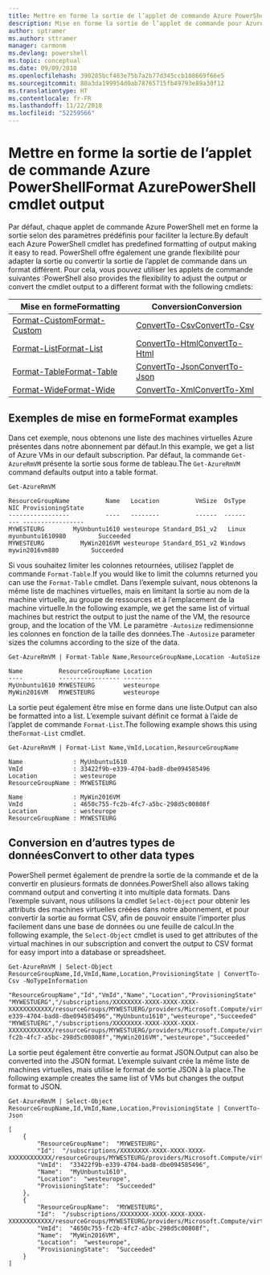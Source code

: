 ```yaml
---
title: Mettre en forme la sortie de l’applet de commande Azure PowerShell
description: Mise en forme la sortie de l’applet de commande pour Azure PowerShell.
author: sptramer
ms.author: sttramer
manager: carmonm
ms.devlang: powershell
ms.topic: conceptual
ms.date: 09/09/2018
ms.openlocfilehash: 390285bcf483e75b7a2b77d345ccb108669f66e5
ms.sourcegitcommit: 80a3da199954d0ab78765715fb49793e89a30f12
ms.translationtype: HT
ms.contentlocale: fr-FR
ms.lasthandoff: 11/22/2018
ms.locfileid: "52259566"
---
```

# <a name="format-azurepowershell-cmdlet-output"></a><span data-ttu-id="235e5-103">Mettre en forme la sortie de l’applet de commande Azure PowerShell</span><span class="sxs-lookup"><span data-stu-id="235e5-103">Format AzurePowerShell cmdlet output</span></span>

<span data-ttu-id="235e5-104">Par défaut, chaque applet de commande Azure PowerShell met en forme la sortie selon des paramètres prédéfinis pour faciliter la lecture.</span><span class="sxs-lookup"><span data-stu-id="235e5-104">By default each Azure PowerShell cmdlet has predefined formatting of output making it easy to read.</span></span>  <span data-ttu-id="235e5-105">PowerShell offre également une grande flexibilité pour adapter la sortie ou convertir la sortie de l’applet de commande dans un format différent. Pour cela, vous pouvez utiliser les applets de commande suivantes :</span><span class="sxs-lookup"><span data-stu-id="235e5-105">PowerShell also provides the flexibility to adjust the output or convert the cmdlet output to a different format with the following cmdlets:</span></span>

| <span data-ttu-id="235e5-106">Mise en forme</span><span class="sxs-lookup"><span data-stu-id="235e5-106">Formatting</span></span>      | <span data-ttu-id="235e5-107">Conversion</span><span class="sxs-lookup"><span data-stu-id="235e5-107">Conversion</span></span>       |
|-----------------|------------------|
| [<span data-ttu-id="235e5-108">Format-Custom</span><span class="sxs-lookup"><span data-stu-id="235e5-108">Format-Custom</span></span>](/powershell/module/microsoft.powershell.utility/format-custom) | [<span data-ttu-id="235e5-109">ConvertTo-Csv</span><span class="sxs-lookup"><span data-stu-id="235e5-109">ConvertTo-Csv</span></span>](/powershell/module/microsoft.powershell.utility/convertto-csv)  |
| [<span data-ttu-id="235e5-110">Format-List</span><span class="sxs-lookup"><span data-stu-id="235e5-110">Format-List</span></span>](/powershell/module/microsoft.powershell.utility/format-list)   | [<span data-ttu-id="235e5-111">ConvertTo-Html</span><span class="sxs-lookup"><span data-stu-id="235e5-111">ConvertTo-Html</span></span>](/powershell/module/microsoft.powershell.utility/convertto-html) |
| [<span data-ttu-id="235e5-112">Format-Table</span><span class="sxs-lookup"><span data-stu-id="235e5-112">Format-Table</span></span>](/powershell/module/microsoft.powershell.utility/format-table)  | [<span data-ttu-id="235e5-113">ConvertTo-Json</span><span class="sxs-lookup"><span data-stu-id="235e5-113">ConvertTo-Json</span></span>](/powershell/module/microsoft.powershell.utility/convertto-json) |
| [<span data-ttu-id="235e5-114">Format-Wide</span><span class="sxs-lookup"><span data-stu-id="235e5-114">Format-Wide</span></span>](/powershell/module/microsoft.powershell.utility/format-wide)   | [<span data-ttu-id="235e5-115">ConvertTo-Xml</span><span class="sxs-lookup"><span data-stu-id="235e5-115">ConvertTo-Xml</span></span>](/powershell/module/microsoft.powershell.utility/convertto-xml)  |

## <a name="format-examples"></a><span data-ttu-id="235e5-116">Exemples de mise en forme</span><span class="sxs-lookup"><span data-stu-id="235e5-116">Format examples</span></span>

<span data-ttu-id="235e5-117">Dans cet exemple, nous obtenons une liste des machines virtuelles Azure présentes dans notre abonnement par défaut.</span><span class="sxs-lookup"><span data-stu-id="235e5-117">In this example, we get a list of Azure VMs in our default subscription.</span></span>  <span data-ttu-id="235e5-118">Par défaut, la commande `Get-AzureRmVM` présente la sortie sous forme de tableau.</span><span class="sxs-lookup"><span data-stu-id="235e5-118">The `Get-AzureRmVM` command defaults output into a table format.</span></span>

```azurepowershell-interactive
Get-AzureRmVM
```

```output
ResourceGroupName          Name   Location          VmSize  OsType              NIC ProvisioningState
-----------------          ----   --------          ------  ------              --- -----------------
MYWESTEURG        MyUnbuntu1610 westeurope Standard_DS1_v2   Linux myunbuntu1610980         Succeeded
MYWESTEURG          MyWin2016VM westeurope Standard_DS1_v2 Windows   mywin2016vm880         Succeeded
```

<span data-ttu-id="235e5-119">Si vous souhaitez limiter les colonnes retournées, utilisez l’applet de commande `Format-Table`.</span><span class="sxs-lookup"><span data-stu-id="235e5-119">If you would like to limit the columns returned you can use the `Format-Table` cmdlet.</span></span> <span data-ttu-id="235e5-120">Dans l’exemple suivant, nous obtenons la même liste de machines virtuelles, mais en limitant la sortie au nom de la machine virtuelle, au groupe de ressources et à l’emplacement de la machine virtuelle.</span><span class="sxs-lookup"><span data-stu-id="235e5-120">In the following example, we get the same list of virtual machines but restrict the output to just the name of the VM, the resource group, and the location of the VM.</span></span>  <span data-ttu-id="235e5-121">Le paramètre `-Autosize` redimensionne les colonnes en fonction de la taille des données.</span><span class="sxs-lookup"><span data-stu-id="235e5-121">The `-Autosize` parameter sizes the columns according to the size of the data.</span></span>

```azurepowershell-interactive
Get-AzureRmVM | Format-Table Name,ResourceGroupName,Location -AutoSize
```

```output
Name          ResourceGroupName Location
----          ----------------- --------
MyUnbuntu1610 MYWESTEURG        westeurope
MyWin2016VM   MYWESTEURG        westeurope
```

<span data-ttu-id="235e5-122">La sortie peut également être mise en forme dans une liste.</span><span class="sxs-lookup"><span data-stu-id="235e5-122">Output can also be formatted into a list.</span></span> <span data-ttu-id="235e5-123">L’exemple suivant définit ce format à l’aide de l’applet de commande `Format-List`.</span><span class="sxs-lookup"><span data-stu-id="235e5-123">The following example shows this using the`Format-List` cmdlet.</span></span>

```azurepowershell-interactive
Get-AzureRmVM | Format-List Name,VmId,Location,ResourceGroupName
```

```output
Name              : MyUnbuntu1610
VmId              : 33422f9b-e339-4704-bad8-dbe094585496
Location          : westeurope
ResourceGroupName : MYWESTEURG

Name              : MyWin2016VM
VmId              : 4650c755-fc2b-4fc7-a5bc-298d5c00808f
Location          : westeurope
ResourceGroupName : MYWESTEURG
```

## <a name="convert-to-other-data-types"></a><span data-ttu-id="235e5-124">Conversion en d’autres types de données</span><span class="sxs-lookup"><span data-stu-id="235e5-124">Convert to other data types</span></span>

<span data-ttu-id="235e5-125">PowerShell permet également de prendre la sortie de la commande et de la convertir en plusieurs formats de données.</span><span class="sxs-lookup"><span data-stu-id="235e5-125">PowerShell also allows taking command output and converting it into multiple data formats.</span></span> <span data-ttu-id="235e5-126">Dans l’exemple suivant, nous utilisons la cmdlet `Select-Object` pour obtenir les attributs des machines virtuelles créées dans notre abonnement, et pour convertir la sortie au format CSV, afin de pouvoir ensuite l’importer plus facilement dans une base de données ou une feuille de calcul.</span><span class="sxs-lookup"><span data-stu-id="235e5-126">In the following example, the `Select-Object` cmdlet is used to get attributes of the virtual machines in our subscription and convert the output to CSV format for easy import into a database or spreadsheet.</span></span>

```azurepowershell-interactive
Get-AzureRmVM | Select-Object ResourceGroupName,Id,VmId,Name,Location,ProvisioningState | ConvertTo-Csv -NoTypeInformation
```

```output
"ResourceGroupName","Id","VmId","Name","Location","ProvisioningState"
"MYWESTUERG","/subscriptions/XXXXXXXX-XXXX-XXXX-XXXX-XXXXXXXXXXXX/resourceGroups/MYWESTUERG/providers/Microsoft.Compute/virtualMachines/MyUnbuntu1610","33422f9b-e339-4704-bad8-dbe094585496","MyUnbuntu1610","westeurope","Succeeded"
"MYWESTUERG","/subscriptions/XXXXXXXX-XXXX-XXXX-XXXX-XXXXXXXXXXXX/resourceGroups/MYWESTUERG/providers/Microsoft.Compute/virtualMachines/MyWin2016VM","4650c755-fc2b-4fc7-a5bc-298d5c00808f","MyWin2016VM","westeurope","Succeeded"
```

<span data-ttu-id="235e5-127">La sortie peut également être convertie au format JSON.</span><span class="sxs-lookup"><span data-stu-id="235e5-127">Output can also be converted into the JSON format.</span></span>  <span data-ttu-id="235e5-128">L’exemple suivant crée la même liste de machines virtuelles, mais utilise le format de sortie JSON à la place.</span><span class="sxs-lookup"><span data-stu-id="235e5-128">The following example creates the same list of VMs but changes the output format to JSON.</span></span>

```azurepowershell-interactive
Get-AzureRmVM | Select-Object ResourceGroupName,Id,VmId,Name,Location,ProvisioningState | ConvertTo-Json
```

```output
[
    {
        "ResourceGroupName":  "MYWESTEURG",
        "Id":  "/subscriptions/XXXXXXXX-XXXX-XXXX-XXXX-XXXXXXXXXXXX/resourceGroups/MYWESTEURG/providers/Microsoft.Compute/virtualMachines/MyUnbuntu1610",
        "VmId":  "33422f9b-e339-4704-bad8-dbe094585496",
        "Name":  "MyUnbuntu1610",
        "Location":  "westeurope",
        "ProvisioningState":  "Succeeded"
    },
    {
        "ResourceGroupName":  "MYWESTEURG",
        "Id":  "/subscriptions/XXXXXXXX-XXXX-XXXX-XXXX-XXXXXXXXXXXX/resourceGroups/MYWESTEURG/providers/Microsoft.Compute/virtualMachines/MyWin2016VM",
        "VmId":  "4650c755-fc2b-4fc7-a5bc-298d5c00808f",
        "Name":  "MyWin2016VM",
        "Location":  "westeurope",
        "ProvisioningState":  "Succeeded"
    }
]
```
